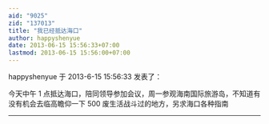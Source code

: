 ```yaml
---
aid: "9025"
zid: "137013"
title: "我已经抵达海口"
author: happyshenyue
date: 2013-06-15 15:56:33+07:00
lastmod: 2013-06-15 15:56:00+07:00
---
```


happyshenyue 于 2013-6-15 15:56:33 发表了：

今天中午 1 点抵达海口，陪同领导参加会议，周一参观海南国际旅游岛，不知道有没有机会去临高瞻仰一下 500 废生活战斗过的地方，另求海口各种指南

---
